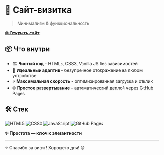 # 🎯 Сайт-визитка

> Минимализм & функциональность

[**🌐 Открыть сайт**](https://zimqa.github.io)

## 📦 Что внутри

- 🏗 **Чистый код** - HTML5, CSS3, Vanilla JS без зависимостей
- 📱 **Идеальный адаптив** - безупречное отображение на любом устройстве
- ⚡ **Максимальная скорость** - оптимизированная загрузка и отклик
- 🌐 **Простое развертывание** - автоматический деплой через GitHub Pages

## 🛠 Стек

![HTML5](https://img.shields.io/badge/HTML5-E34F26?style=for-the-badge&logo=html5&logoColor=white)
![CSS3](https://img.shields.io/badge/CSS3-1572B6?style=for-the-badge&logo=css3&logoColor=white)
![JavaScript](https://img.shields.io/badge/JavaScript-F7DF1E?style=for-the-badge&logo=javascript&logoColor=black)
![GitHub Pages](https://img.shields.io/badge/GitHub_Pages-222222?style=for-the-badge&logo=githubpages&logoColor=white)

**✨ Простота — ключ к элегантности**

---
⭐ Спасибо за визит! Хорошего дня! 😊
